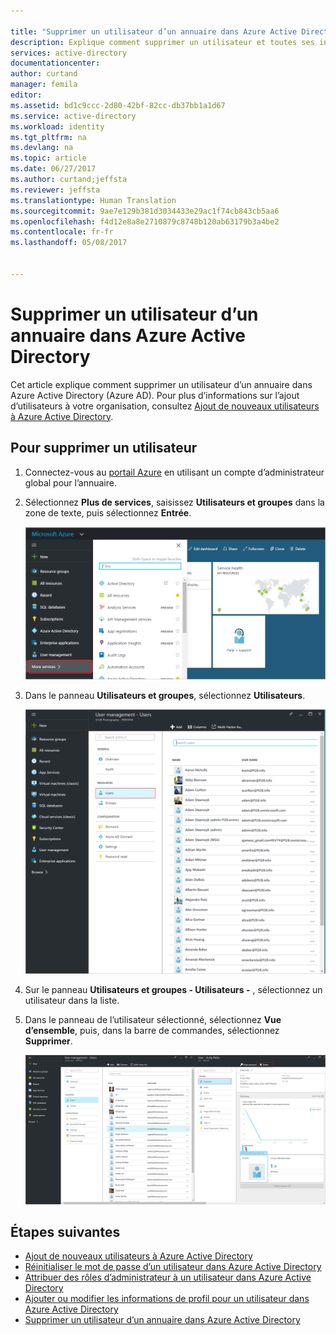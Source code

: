 ```yaml
---

title: "Supprimer un utilisateur d’un annuaire dans Azure Active Directory | Microsoft Docs"
description: Explique comment supprimer un utilisateur et toutes ses informations dans Azure Active Directory
services: active-directory
documentationcenter: 
author: curtand
manager: femila
editor: 
ms.assetid: bd1c9ccc-2d80-42bf-82cc-db37bb1a1d67
ms.service: active-directory
ms.workload: identity
ms.tgt_pltfrm: na
ms.devlang: na
ms.topic: article
ms.date: 06/27/2017
ms.author: curtand;jeffsta
ms.reviewer: jeffsta
ms.translationtype: Human Translation
ms.sourcegitcommit: 9ae7e129b381d3034433e29ac1f74cb843cb5aa6
ms.openlocfilehash: f4d12e8a8e2710879c8748b120ab63179b3a4be2
ms.contentlocale: fr-fr
ms.lasthandoff: 05/08/2017


---
```


# <a name="delete-a-user-from-a-directory-in-azure-active-directory"></a>Supprimer un utilisateur d’un annuaire dans Azure Active Directory
Cet article explique comment supprimer un utilisateur d’un annuaire dans Azure Active Directory (Azure AD). Pour plus d’informations sur l’ajout d’utilisateurs à votre organisation, consultez [Ajout de nouveaux utilisateurs à Azure Active Directory](active-directory-users-create-azure-portal.md).

## <a name="to-delete-a-user"></a>Pour supprimer un utilisateur
1. Connectez-vous au [portail Azure](https://portal.azure.com) en utilisant un compte d’administrateur global pour l’annuaire.
2. Sélectionnez **Plus de services**, saisissez **Utilisateurs et groupes** dans la zone de texte, puis sélectionnez **Entrée**.

   ![Ouvrir la gestion des utilisateurs](./media/active-directory-users-delete-user-azure-portal/create-users-user-management.png)
3. Dans le panneau **Utilisateurs et groupes**, sélectionnez **Utilisateurs**.

   ![Ouverture du panneau Utilisateurs](./media/active-directory-users-delete-user-azure-portal/create-users-open-users-blade.png)
4. Sur le panneau **Utilisateurs et groupes - Utilisateurs -** , sélectionnez un utilisateur dans la liste.
5. Dans le panneau de l’utilisateur sélectionné, sélectionnez **Vue d’ensemble**, puis, dans la barre de commandes, sélectionnez **Supprimer**.

    ![Sélection de la commande Supprimer](./media/active-directory-users-delete-user-azure-portal/create-users-delete-command.png)

## <a name="next-steps"></a>Étapes suivantes
* [Ajout de nouveaux utilisateurs à Azure Active Directory](active-directory-users-create-azure-portal.md)
* [Réinitialiser le mot de passe d’un utilisateur dans Azure Active Directory](active-directory-users-reset-password-azure-portal.md)
* [Attribuer des rôles d’administrateur à un utilisateur dans Azure Active Directory](active-directory-users-assign-role-azure-portal.md)
* [Ajouter ou modifier les informations de profil pour un utilisateur dans Azure Active Directory](active-directory-users-work-info-azure-portal.md)
* [Supprimer un utilisateur d’un annuaire dans Azure Active Directory](active-directory-users-profile-azure-portal.md)

